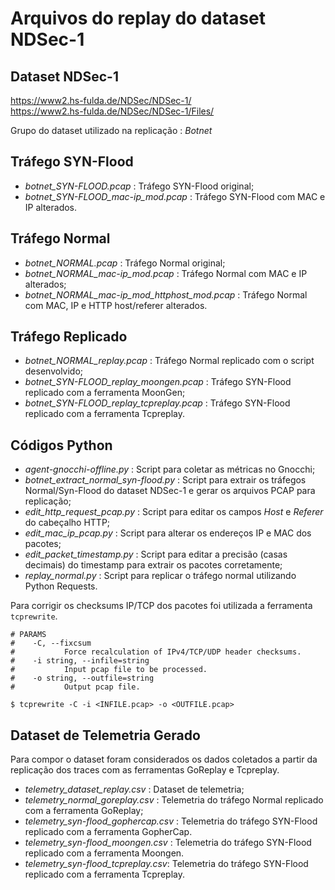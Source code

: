 # Arquivos do replay do dataset NDSec-1

## Dataset NDSec-1
https://www2.hs-fulda.de/NDSec/NDSec-1/  
https://www2.hs-fulda.de/NDSec/NDSec-1/Files/  

Grupo do dataset utilizado na replicação : *Botnet*

## Tráfego SYN-Flood
 - *botnet_SYN-FLOOD.pcap* : Tráfego SYN-Flood original;
 - *botnet_SYN-FLOOD_mac-ip_mod.pcap* : Tráfego SYN-Flood com MAC e IP alterados.
 
## Tráfego Normal
 - *botnet_NORMAL.pcap* : Tráfego Normal original;
 - *botnet_NORMAL_mac-ip_mod.pcap* : Tráfego Normal com MAC e IP alterados;
 - *botnet_NORMAL_mac-ip_mod_httphost_mod.pcap* : Tráfego Normal com MAC, IP e HTTP host/referer alterados.

## Tráfego Replicado
 - *botnet_NORMAL_replay.pcap* : Tráfego Normal replicado com o script desenvolvido;
 - *botnet_SYN-FLOOD_replay_moongen.pcap* : Tráfego SYN-Flood replicado com a ferramenta MoonGen;
 - *botnet_SYN-FLOOD_replay_tcpreplay.pcap* : Tráfego SYN-Flood replicado com a ferramenta Tcpreplay.

## Códigos Python
 - *agent-gnocchi-offline.py* : Script para coletar as métricas no Gnocchi;
 - *botnet_extract_normal_syn-flood.py* : Script para extrair os tráfegos Normal/Syn-Flood do dataset NDSec-1 e gerar os arquivos PCAP para replicação;
 - *edit_http_request_pcap.py* : Script para editar os campos *Host* e *Referer* do cabeçalho HTTP;
 - *edit_mac_ip_pcap.py* : Script para alterar os endereços IP e MAC dos pacotes;
 - *edit_packet_timestamp.py* : Script para editar a precisão (casas decimais) do timestamp para extrair os pacotes corretamente;
 - *replay_normal.py* : Script para replicar o tráfego normal utilizando Python Requests.

Para corrigir os checksums IP/TCP dos pacotes foi utilizada a ferramenta `tcprewrite`.
```
# PARAMS
#    -C, --fixcsum
#           Force recalculation of IPv4/TCP/UDP header checksums.
#    -i string, --infile=string
#           Input pcap file to be processed. 
#    -o string, --outfile=string
#           Output pcap file.  

$ tcprewrite -C -i <INFILE.pcap> -o <OUTFILE.pcap>
```


## Dataset de Telemetria Gerado
Para compor o dataset foram considerados os dados coletados a partir da replicação dos traces com as ferramentas GoReplay e Tcpreplay.

- *telemetry_dataset_replay.csv* : Dataset de telemetria;
- *telemetry_normal_goreplay.csv* : Telemetria do tráfego Normal replicado com a ferramenta GoReplay;
- *telemetry_syn-flood_gophercap.csv* : Telemetria do tráfego SYN-Flood replicado com a ferramenta GopherCap.
- *telemetry_syn-flood_moongen.csv* : Telemetria do tráfego SYN-Flood replicado com a ferramenta Moongen.
- *telemetry_syn-flood_tcpreplay.csv*: Telemetria do tráfego SYN-Flood replicado com a ferramenta Tcpreplay.
